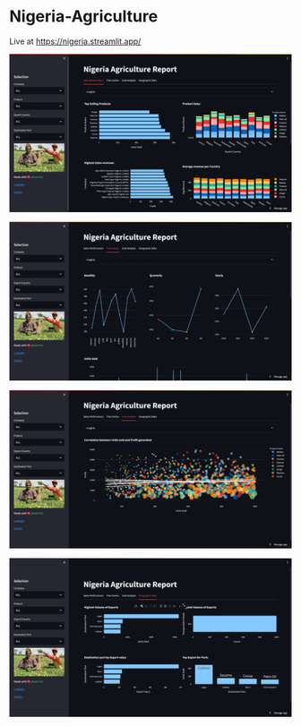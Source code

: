# Nigeria-Agriculture

Live at https://nigeria.streamlit.app/

![alt text](https://github.com/farzigulzar/Nigeria-Agriculture/blob/main/NG%20agric%20exports/Images/4.png)

![alt text](https://github.com/farzigulzar/Nigeria-Agriculture/blob/main/NG%20agric%20exports/Images/3.png)

![alt text](https://github.com/farzigulzar/Nigeria-Agriculture/blob/main/NG%20agric%20exports/Images/2.png)

![alt text](https://github.com/farzigulzar/Nigeria-Agriculture/blob/main/NG%20agric%20exports/Images/1.png)